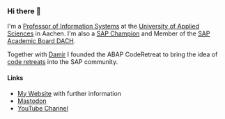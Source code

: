 ### Hi there 👋

I'm a [Professor of Information Systems](https://www.fh-aachen.de/menschen/drumm) at the [University of Applied Sciences](https://www.fh-aachen.de/) in Aachen. I'm also a [SAP Champion](https://community.sap.com/programs/influencer-programs/champions) and Member of the [SAP Academic Board DACH](https://blogs.sap.com/2022/04/06/sap-academic-board-dach/).
    
Together with [Damir](https://github.com/damir-majer) I founded the ABAP CodeRetreat to bring the idea of [code retreats](https://www.coderetreat.org/) into the SAP community. 
    
#### Links
- [My Website](https://drumm.sh) with further information
- <a href="https://mastodon.social/@ceedee666" rel="me">Mastodon</a>
- [YouTube Channel](https://www.youtube.com/c/christiandrumm)
